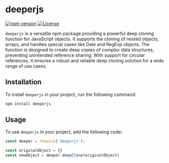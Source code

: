 # deeperjs

[![npm version](https://badge.fury.io/js/deeperjs.svg)](https://www.npmjs.com/package/deeperjs)
[![License](https://img.shields.io/badge/license-MIT-blue.svg)](https://opensource.org/licenses/MIT)

`deeperjs` is a versatile npm package providing a powerful deep cloning function for JavaScript objects. It supports the cloning of nested objects, arrays, and handles special cases like Date and RegExp objects. The function is designed to create deep copies of complex data structures, preventing unintended reference sharing. With support for circular references, it ensures a robust and reliable deep cloning solution for a wide range of use cases.

## Installation

To install `deeperjs` in your project, run the following command:

```bash
npm install deeperjs
```

## Usage
To use `deeperjs` in your project, add the following code:

```javascript
const deeper = require('deeperjs');

const originalObject = {}
const newObject = deeper.deepClone(originalObject)
```